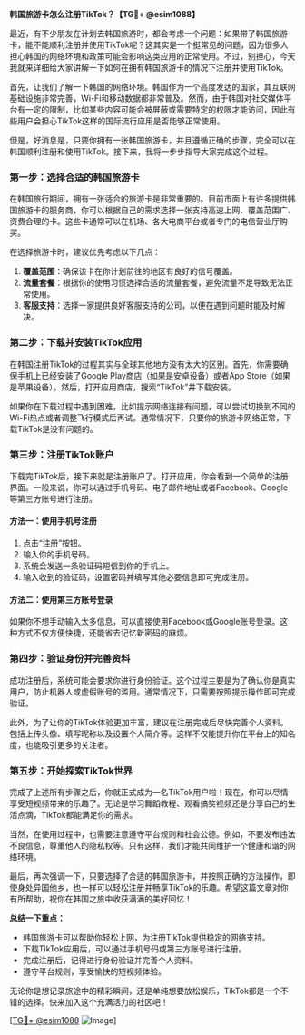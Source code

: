 **韩国旅游卡怎么注册TikTok？【TG💪+ @esim1088】**

最近，有不少朋友在计划去韩国旅游时，都会考虑一个问题：如果带了韩国旅游卡，能不能顺利注册并使用TikTok呢？这其实是一个挺常见的问题，因为很多人担心韩国的网络环境和政策可能会影响这类应用的正常使用。不过，别担心，今天我就来详细给大家讲解一下如何在拥有韩国旅游卡的情况下注册并使用TikTok。

首先，让我们了解一下韩国的网络环境。韩国作为一个高度发达的国家，其互联网基础设施非常完善，Wi-Fi和移动数据都非常普及。然而，由于韩国对社交媒体平台有一定的限制，比如某些内容可能会被屏蔽或需要特定的权限才能访问，因此有些用户会担心TikTok这样的国际流行应用是否能够正常使用。

但是，好消息是，只要你拥有一张韩国旅游卡，并且遵循正确的步骤，完全可以在韩国顺利注册和使用TikTok。接下来，我将一步步指导大家完成这个过程。

### 第一步：选择合适的韩国旅游卡

在韩国旅行期间，拥有一张适合的旅游卡是非常重要的。目前市面上有许多提供韩国旅游卡的服务商，你可以根据自己的需求选择一张支持高速上网、覆盖范围广、资费合理的卡。这些卡通常可以在机场、各大电商平台或者专门的电信营业厅购买。

在选择旅游卡时，建议优先考虑以下几点：
1. **覆盖范围**：确保该卡在你计划前往的地区有良好的信号覆盖。
2. **流量套餐**：根据你的使用习惯选择合适的流量套餐，避免流量不足导致无法正常使用。
3. **客服支持**：选择一家提供良好客服支持的公司，以便在遇到问题时能及时解决。

### 第二步：下载并安装TikTok应用

在韩国注册TikTok的过程其实与全球其他地方没有太大的区别。首先，你需要确保手机上已经安装了Google Play商店（如果是安卓设备）或者App Store（如果是苹果设备）。然后，打开应用商店，搜索“TikTok”并下载安装。

如果你在下载过程中遇到困难，比如提示网络连接有问题，可以尝试切换到不同的Wi-Fi热点或者调整飞行模式后再试。通常情况下，只要你的旅游卡网络正常，下载TikTok是没有问题的。

### 第三步：注册TikTok账户

下载完TikTok后，接下来就是注册账户了。打开应用，你会看到一个简单的注册界面。一般来说，你可以通过手机号码、电子邮件地址或者Facebook、Google等第三方账号进行注册。

#### 方法一：使用手机号注册
1. 点击“注册”按钮。
2. 输入你的手机号码。
3. 系统会发送一条验证码短信到你的手机上。
4. 输入收到的验证码，设置密码并填写其他必要信息即可完成注册。

#### 方法二：使用第三方账号登录
如果你不想手动输入太多信息，可以直接使用Facebook或Google账号登录。这种方式不仅方便快捷，还能省去记忆新密码的麻烦。

### 第四步：验证身份并完善资料

成功注册后，系统可能会要求你进行身份验证。这个过程主要是为了确认你是真实用户，防止机器人或虚假账号的滥用。通常情况下，只需要按照提示操作即可完成验证。

此外，为了让你的TikTok体验更加丰富，建议在注册完成后尽快完善个人资料。包括上传头像、填写昵称以及设置个人简介等。这样不仅能提升你在平台上的知名度，也能吸引更多的关注者。

### 第五步：开始探索TikTok世界

完成了上述所有步骤之后，你就正式成为一名TikTok用户啦！现在，你可以尽情享受短视频带来的乐趣了。无论是学习舞蹈教程、观看搞笑视频还是分享自己的生活点滴，TikTok都能满足你的需求。

当然，在使用过程中，也需要注意遵守平台规则和社会公德。例如，不要发布违法不良信息，尊重他人的隐私权等。只有这样，我们才能共同维护一个健康和谐的网络环境。

最后，再次强调一下，只要选择了合适的韩国旅游卡，并按照正确的方法操作，即使身处异国他乡，也一样可以轻松注册并畅享TikTok的乐趣。希望这篇文章对你有所帮助，祝你在韩国之旅中收获满满的美好回忆！

**总结一下重点：**
- 韩国旅游卡可以帮助你轻松上网，为注册TikTok提供稳定的网络支持。
- 下载TikTok应用后，可以通过手机号码或第三方账号进行注册。
- 完成注册后，记得进行身份验证并完善个人资料。
- 遵守平台规则，享受愉快的短视频体验。

无论你是想记录旅途中的精彩瞬间，还是单纯想要放松娱乐，TikTok都是一个不错的选择。快来加入这个充满活力的社区吧！

[[TG💪+ @esim1088](https://t.me/s/esim1088) ![Image](https://i.postimg.cc/4NQfJmqS/Snipaste-2025-05-13-00-14-12.png)]
